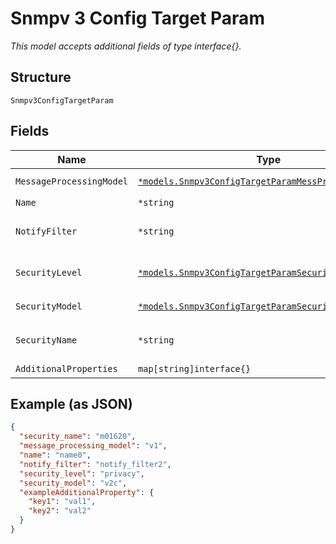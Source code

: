 
# Snmpv 3 Config Target Param

*This model accepts additional fields of type interface{}.*

## Structure

`Snmpv3ConfigTargetParam`

## Fields

| Name | Type | Tags | Description |
|  --- | --- | --- | --- |
| `MessageProcessingModel` | [`*models.Snmpv3ConfigTargetParamMessProcessModelEnum`](../../doc/models/snmpv-3-config-target-param-mess-process-model-enum.md) | Optional | enum: `v1`, `v2c`, `v3` |
| `Name` | `*string` | Optional | - |
| `NotifyFilter` | `*string` | Optional | refer to profile-name in notify_filter |
| `SecurityLevel` | [`*models.Snmpv3ConfigTargetParamSecurityLevelEnum`](../../doc/models/snmpv-3-config-target-param-security-level-enum.md) | Optional | enum: `authentication`, `none`, `privacy` |
| `SecurityModel` | [`*models.Snmpv3ConfigTargetParamSecurityModelEnum`](../../doc/models/snmpv-3-config-target-param-security-model-enum.md) | Optional | enum: `usm`, `v1`, `v2c` |
| `SecurityName` | `*string` | Optional | refer to security_name in usm |
| `AdditionalProperties` | `map[string]interface{}` | Optional | - |

## Example (as JSON)

```json
{
  "security_name": "m01620",
  "message_processing_model": "v1",
  "name": "name0",
  "notify_filter": "notify_filter2",
  "security_level": "privacy",
  "security_model": "v2c",
  "exampleAdditionalProperty": {
    "key1": "val1",
    "key2": "val2"
  }
}
```

